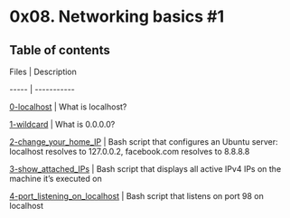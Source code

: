 # 0x08. Networking basics #1



## Table of contents

Files | Description

----- | -----------

[0-localhost](./0-localhost) | What is localhost?

[1-wildcard](./1-wildcard) | What is 0.0.0.0?

[2-change_your_home_IP](./2-change_your_home_IP) | Bash script that configures an Ubuntu server: localhost resolves to 127.0.0.2, facebook.com resolves to 8.8.8.8

[3-show_attached_IPs](./3-show_attached_IPs) | Bash script that displays all active IPv4 IPs on the machine it’s executed on

[4-port_listening_on_localhost](./4-port_listening_on_localhost) | Bash script that listens on port 98 on localhost
